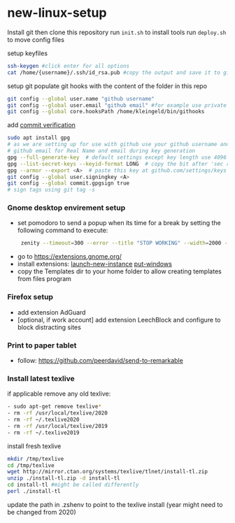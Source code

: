 # new-linux-setup

Install git then clone this repository
run `init.sh` to install tools
run `deploy.sh` to move config files

setup keyfiles
```bash
ssh-keygen #click enter for all options
cat /home/{username}/.ssh/id_rsa.pub #copy the output and save it to github
```

setup git
populate git hooks with the content of the folder in this repo
```bash
git config --global user.name "github username"
git config --global user.email "github email" #for example use private mail offerd by github
git config --global core.hooksPath /home/kleingeld/bin/githooks
```

add [commit verification](https://help.github.com/en/articles/managing-commit-signature-verification)
```bash
sudo apt install gpg
# as we are setting up for use with github use your github username and 
# github email for Real Name and email during key generation
gpg --full-generate-key  # default settings except key length use 4096
gpg --list-secret-keys --keyid-format LONG  # copy the bit after 'sec rsa4096/' call it A
gpg --armor --export <A>  # paste this key at github.com/settings/keys
git config --global user.signingkey <A>
git config --global commit.gpgsign true
# sign tags using git tag -s
```

### Gnome desktop envirement setup
- set pomodoro to send a popup when its time for a break by setting the following command to execute:
  ```bash
   zenity --timeout=300 --error --title "STOP WORKING" --width=2000 --height=500 --text="**Its time for a break, please stop, it can wait**"
  ```
- go to https://extensions.gnome.org/
- install extensions: [launch-new-instance](https://extensions.gnome.org/extension/600/launch-new-instance/) [put-windows](https://extensions.gnome.org/extension/39/put-windows/)
- copy the Templates dir to your home folder to allow creating templates from files program

### Firefox setup
- add extension AdGuard
- [optional, if work account] add extension LeechBlock and configure to block distracting sites

### Print to paper tablet
- follow: https://github.com/peerdavid/send-to-remarkable

### Install latest texlive
if applicable remove any old texlive:
```bash
- sudo apt-get remove texlive*
- rm -rf /usr/local/texlive/2020
- rm -rf ~/.texlive2020
- rm -rf /usr/local/texlive/2019
- rm -rf ~/.texlive2019
```
install fresh texlive
```bash
mkdir /tmp/texlive
cd /tmp/texlive
wget http://mirror.ctan.org/systems/texlive/tlnet/install-tl.zip
unzip ./install-tl.zip -d install-tl
cd install-tl #might be called differently
perl ./install-tl
```
update the path in .zshenv to point to the texlive install (year might need to be changed from 2020)
